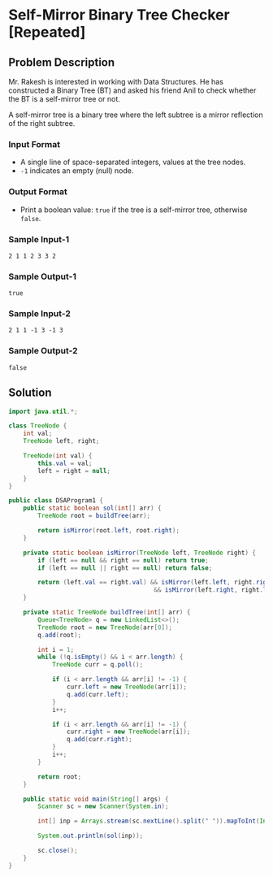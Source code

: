# Self-Mirror Binary Tree Checker [Repeated]

## Problem Description

Mr. Rakesh is interested in working with Data Structures. He has constructed a Binary Tree (BT) and asked his friend Anil to check whether the BT is a self-mirror tree or not.

A self-mirror tree is a binary tree where the left subtree is a mirror reflection of the right subtree.

### Input Format
- A single line of space-separated integers, values at the tree nodes.
- `-1` indicates an empty (null) node.

### Output Format
- Print a boolean value: `true` if the tree is a self-mirror tree, otherwise `false`.

### Sample Input-1
```
2 1 1 2 3 3 2
```

### Sample Output-1
```
true
```

### Sample Input-2
```
2 1 1 -1 3 -1 3
```

### Sample Output-2
```
false
```

## Solution

```java
import java.util.*;

class TreeNode {
    int val;
    TreeNode left, right;

    TreeNode(int val) {
        this.val = val;
        left = right = null;
    }
}

public class DSAProgram1 {
    public static boolean sol(int[] arr) {
        TreeNode root = buildTree(arr);

        return isMirror(root.left, root.right);
    }

    private static boolean isMirror(TreeNode left, TreeNode right) {
        if (left == null && right == null) return true;
        if (left == null || right == null) return false;

        return (left.val == right.val) && isMirror(left.left, right.right)
                                        && isMirror(left.right, right.left);
    }

    private static TreeNode buildTree(int[] arr) {
        Queue<TreeNode> q = new LinkedList<>();
        TreeNode root = new TreeNode(arr[0]);
        q.add(root);

        int i = 1;
        while (!q.isEmpty() && i < arr.length) {
            TreeNode curr = q.poll();

            if (i < arr.length && arr[i] != -1) {
                curr.left = new TreeNode(arr[i]);
                q.add(curr.left);
            }
            i++;

            if (i < arr.length && arr[i] != -1) {
                curr.right = new TreeNode(arr[i]);
                q.add(curr.right);
            }
            i++;
        }

        return root;
    }

    public static void main(String[] args) {
        Scanner sc = new Scanner(System.in);

        int[] inp = Arrays.stream(sc.nextLine().split(" ")).mapToInt(Integer::parseInt).toArray();

        System.out.println(sol(inp));

        sc.close();
    }
}
```